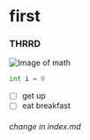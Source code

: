 # first
### THRRD
![Image of math](https://cdn.prod.website-files.com/6744bdb342b0a7660e7b7c7d/6834cbb655e09ee0008f6474_67df5face1f96bebc07f8f2b_3b23b533-c408-4380-bce6-0820b89131e9_math-on-board.webp)

```python
int i = 0
```
- [ ] get up
- [ ] eat breakfast
###### change in index.md



